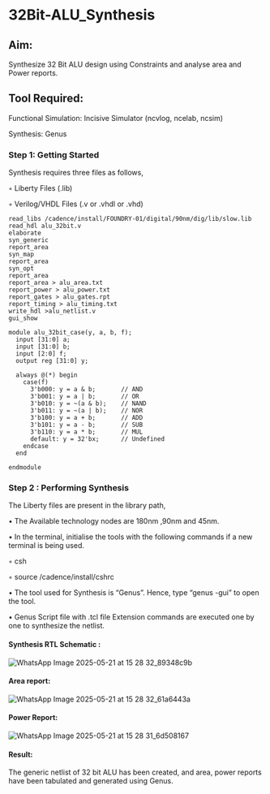 # 32Bit-ALU_Synthesis

## Aim:

Synthesize 32 Bit ALU design using Constraints and analyse area and Power reports.

## Tool Required:

Functional Simulation: Incisive Simulator (ncvlog, ncelab, ncsim)

Synthesis: Genus

### Step 1: Getting Started

Synthesis requires three files as follows,

◦ Liberty Files (.lib)

◦ Verilog/VHDL Files (.v or .vhdl or .vhd)
```
read_libs /cadence/install/FOUNDRY-01/digital/90nm/dig/lib/slow.lib
read_hdl alu_32bit.v
elaborate
syn_generic
report_area
syn_map
report_area
syn_opt
report_area 
report_area > alu_area.txt
report_power > alu_power.txt
report_gates > alu_gates.rpt
report_timing > alu_timing.txt
write_hdl >alu_netlist.v
gui_show
```
```
module alu_32bit_case(y, a, b, f);
  input [31:0] a;
  input [31:0] b;
  input [2:0] f;
  output reg [31:0] y;

  always @(*) begin
    case(f)
      3'b000: y = a & b;       // AND
      3'b001: y = a | b;       // OR
      3'b010: y = ~(a & b);    // NAND
      3'b011: y = ~(a | b);    // NOR
      3'b100: y = a + b;       // ADD
      3'b101: y = a - b;       // SUB
      3'b110: y = a * b;       // MUL
      default: y = 32'bx;      // Undefined
    endcase
  end

endmodule
```

### Step 2 : Performing Synthesis

The Liberty files are present in the library path,

• The Available technology nodes are 180nm ,90nm and 45nm.

• In the terminal, initialise the tools with the following commands if a new terminal is being
used.

◦ csh

◦ source /cadence/install/cshrc

• The tool used for Synthesis is “Genus”. Hence, type “genus -gui” to open the tool.

• Genus Script file with .tcl file Extension commands are executed one by one to synthesize the netlist.

#### Synthesis RTL Schematic :
![WhatsApp Image 2025-05-21 at 15 28 32_89348c9b](https://github.com/user-attachments/assets/ba0e51eb-7872-44c0-ae19-182c2eb3b7c6)

#### Area report:
![WhatsApp Image 2025-05-21 at 15 28 32_61a6443a](https://github.com/user-attachments/assets/2bdd6338-652c-4ef1-a7b9-d079b724b00e)

#### Power Report:
![WhatsApp Image 2025-05-21 at 15 28 31_6d508167](https://github.com/user-attachments/assets/e976a870-77a4-4b6a-ba05-0f1479b6f2ee)

#### Result: 

The generic netlist of 32 bit ALU  has been created, and area, power reports have been tabulated and generated using Genus.
